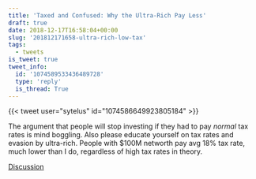 ```yaml
---
title: 'Taxed and Confused: Why the Ultra-Rich Pay Less'
draft: true
date: 2018-12-17T16:58:04+00:00
slug: '201812171658-ultra-rich-low-tax'
tags:
  - tweets
is_tweet: true
tweet_info:
  id: '1074589533436489728'
  type: 'reply'
  is_thread: True
---
```




{{< tweet user="sytelus" id="1074586649923805184" >}}

The argument that people will stop investing if they had to pay *normal* tax rates is mind boggling. Also please educate yourself on tax rates and evasion by ultra-rich. People with $100M networth pay avg 18% tax rate, much lower than I do, regardless of high tax rates in theory.

[Discussion](https://x.com/sytelus/status/1074589533436489728)
